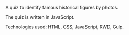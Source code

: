 A quiz to identify famous historical figures by photos.

The quiz is written in JavaScript.

Technologies used: HTML, CSS, JavaScript, RWD, Gulp.

